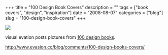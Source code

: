 +++
title = "100 Design Book Covers"
description = ""
tags = ["book covers", "design", "inspiration"]
date = "2008-08-07"
categories = ["blog"]
slug = "100-design-book-covers"
+++



  <div class="notebook-screenshot"><a href="http://www.evasion.cc/blog/comments/100-design-books-covers/"><img id='bluga-thumbnail-1347' class='bluga-thumbnail large' src='http://media.konigi.com/bluga/
wt489b6aef29970.jpg'/></a></div><p>visual evation posts pictures from <a href="http://www.evasion.cc/blog/comments/100-design-books-covers/">100 design books</a>.</p>
    
  <a href="http://www.evasion.cc/blog/comments/100-design-books-covers/">http://www.evasion.cc/blog/comments/100-design-books-covers/</a>
